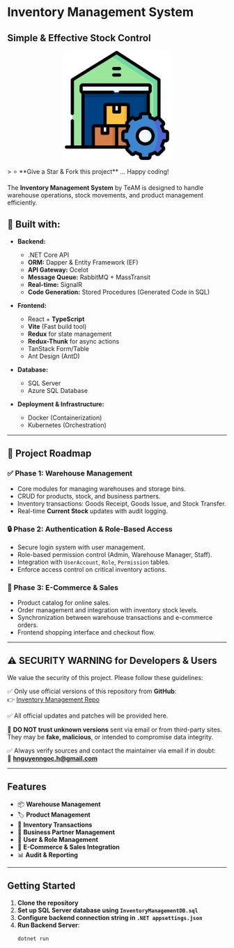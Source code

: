 # Inventory Management System

## Simple & Effective Stock Control

<p align="center">
  <img src="./InventoryLogo.png" alt="Inventory Logo" width="250">
</p>
> ⭐ **Give a Star & Fork this project** ... Happy coding!

The **Inventory Management System** by TeAM is designed to handle
warehouse operations, stock movements, and product management efficiently.

## 🔧 Built with:

- **Backend:**
  - .NET Core API
  - **ORM:** Dapper & Entity Framework (EF)
  - **API Gateway:** Ocelot
  - **Message Queue:** RabbitMQ + MassTransit
  - **Real-time:** SignalR
  - **Code Generation:** Stored Procedures (Generated Code in SQL)
    

- **Frontend:**
  - React + **TypeScript**
  - **Vite** (Fast build tool)
  - **Redux** for state management
  - **Redux-Thunk** for async actions
  - TanStack Form/Table
  - Ant Design (AntD)
    
- **Database:**
  - SQL Server
  - Azure SQL Database
 
- **Deployment & Infrastructure:**
  - Docker (Containerization)
  - Kubernetes (Orchestration)

---

## 📌 Project Roadmap

### ✅ **Phase 1: Warehouse Management**
- Core modules for managing warehouses and storage bins.
- CRUD for products, stock, and business partners.
- Inventory transactions: Goods Receipt, Goods Issue, and Stock Transfer.
- Real-time **Current Stock** updates with audit logging.

### 🔒 **Phase 2: Authentication & Role-Based Access**
- Secure login system with user management.
- Role-based permission control (Admin, Warehouse Manager, Staff).
- Integration with `UserAccount`, `Role`, `Permission` tables.
- Enforce access control on critical inventory actions.

### 🛒 **Phase 3: E-Commerce & Sales**
- Product catalog for online sales.
- Order management and integration with inventory stock levels.
- Synchronization between warehouse transactions and e-commerce orders.
- Frontend shopping interface and checkout flow.

---

## ⚠️ SECURITY WARNING for Developers & Users

We value the security of this project. Please follow these guidelines:

✅ Only use official versions of this repository from **GitHub**:  
👉 [Inventory Management Repo](https://github.com/NowNotGay/InventoryManagement)

✅ All official updates and patches will be provided here.  

🚫 **DO NOT trust unknown versions** sent via email or from third-party sites.  
They may be **fake, malicious**, or intended to compromise data integrity.

✅ Always verify sources and contact the maintainer via email if in doubt:  
📧 **hnguyenngoc.h@gmail.com**

---

## Features

- 📦 **Warehouse Management**
- 🏷️ **Product Management**
- 🔄 **Inventory Transactions**
- 🏢 **Business Partner Management**
- 👥 **User & Role Management**
- 🛒 **E-Commerce & Sales Integration**
- 📊 **Audit & Reporting**

---

## Getting Started

1. **Clone the repository**
2. **Set up SQL Server database using `InventoryManagementDB.sql`**
3. **Configure backend connection string in `.NET appsettings.json`**
4. **Run Backend Server**:
   ```bash
   dotnet run
